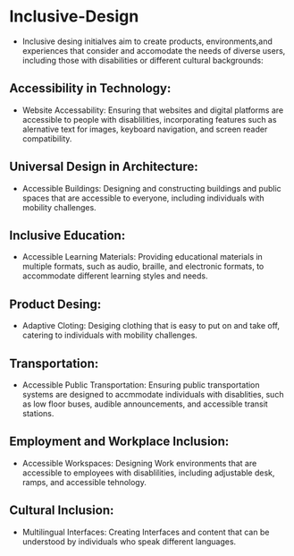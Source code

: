 # Inclusive-Design
- Inclusive desing initialves aim to create products, environments,and experiences that consider and accomodate the needs of diverse users, including those with disabilities or different cultural backgrounds:
## Accessibility in Technology:
- Website Accessability: Ensuring that websites and digital platforms are accessible to people with disablilities, incorporating features such as alernative text for images, keyboard navigation, and screen reader compatibility.
## Universal Design in Architecture:
- Accessible Buildings: Designing and constructing buildings and public spaces that are accessible to everyone, including individuals with mobility challenges.
## Inclusive Education:
- Accessible Learning Materials: Providing educational materials in multiple formats, such as audio, braille, and electronic formats, to accommodate different learning styles and needs.
## Product Desing:
- Adaptive Cloting: Desiging clothing that is easy to put on and take off, catering to individuals with mobility challenges.
## Transportation:
- Accessible Public Transportation: Ensuring public transportation systems are designed to accmmodate individuals with disablities, such as low floor buses, audible announcements, and accessible transit stations.
## Employment and Workplace Inclusion:
- Accessible Workspaces: Designing Work environments that are accessible to employees with disablilities, including adjustable desk, ramps, and accessible tehnology.
## Cultural Inclusion:
- Multilingual Interfaces: Creating Interfaces and content that can be understood by individuals who speak different languages.
